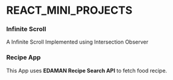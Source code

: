 # REACT_MINI_PROJECTS

### Infinite Scroll 
A Infinite Scroll Implemented using Intersection Observer

### Recipe App
This App uses **EDAMAN Recipe Search API** to fetch food recipe. 
